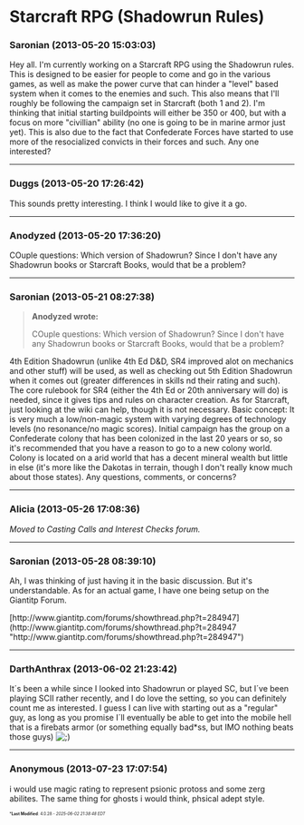 # Starcraft RPG (Shadowrun Rules)

### **Saronian** (2013-05-20 15:03:03)

Hey all. I'm currently working on a Starcraft RPG using the Shadowrun rules. This is designed to be easier for people to come and go in the various games, as well as make the power curve that can hinder a "level" based system when it comes to the enemies and such. This also means that I'll roughly be following the campaign set in Starcraft (both 1 and 2).
I'm thinking that initial starting buildpoints will either be 350 or 400, but with a focus on more "civillian" ability (no one is going to be in marine armor just yet). This is also due to the fact that Confederate Forces have started to use more of the resocialized convicts in their forces and such.
Any one interested?

---

### **Duggs** (2013-05-20 17:26:42)

This sounds pretty interesting. I think I would like to give it a go.

---

### **Anodyzed** (2013-05-20 17:36:20)

COuple questions:
Which version of Shadowrun?
Since I don't have any Shadowrun books or Starcraft Books, would that be a problem?

---

### **Saronian** (2013-05-21 08:27:38)

> **Anodyzed wrote:**
>
> COuple questions:
> Which version of Shadowrun?
> Since I don&#39;t have any Shadowrun books or Starcraft Books, would that be a problem?

4th Edition Shadowrun (unlike 4th Ed D&D, SR4 improved alot on mechanics and other stuff) will be used, as well as checking out 5th Edition Shadowrun when it comes out (greater differences in skills nd their rating and such).
The core rulebook for SR4 (either the 4th Ed or 20th anniversary will do) is needed, since it gives tips and rules on character creation. As for Starcraft, just looking at the wiki can help, though it is not necessary.
Basic concept: It is very much a low/non-magic system with varying degrees of technology levels (no resonance/no magic scores). Initial campaign has the group on a Confederate colony that has been colonized in the last 20 years or so, so it's recommended that you have a reason to go to a new colony world.
Colony is located on a arid world that has a decent mineral wealth but little in else (it's more like the Dakotas in terrain, though I don't really know much about those states).
Any questions, comments, or concerns?

---

### **Alicia** (2013-05-26 17:08:36)

*Moved to Casting Calls and Interest Checks forum.*

---

### **Saronian** (2013-05-28 08:39:10)

Ah, I was thinking of just having it in the basic discussion. But it's understandable.
As for an actual game, I have one being setup on the Giantitp Forum.
<!-- m -->[http://www.giantitp.com/forums/showthread.php?t=284947](http://www.giantitp.com/forums/showthread.php?t=284947 "http://www.giantitp.com/forums/showthread.php?t=284947")<!-- m -->

---

### **DarthAnthrax** (2013-06-02 21:23:42)

It´s been a while since I looked into Shadowrun or played SC, but I´ve been playing SCII rather recently, and I do love the setting, so you can definitely count me as interested.
I guess I can live with starting out as a "regular" guy, as long as you promise I´ll eventually be able to get into the mobile hell that is a firebats armor (or something equally bad*ss, but IMO nothing beats those guys) <!-- s;) -->![;)](https://i.ibb.co/GfkGswQC/icon-e-wink.gif)<!-- s;) -->

---

### **Anonymous** (2013-07-23 17:07:54)

i would use magic rating to represent psionic protoss and some zerg abilites. The same thing for ghosts i would think, phsical adept style.



<span style="font-size: 0.5em;">***Last Modified**: 4.0.28 - *2025-06-02 21:38:48 EDT*</span>